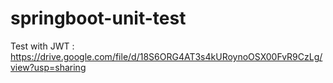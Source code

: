 # springboot-unit-test
Test with JWT : https://drive.google.com/file/d/18S6ORG4AT3s4kURoynoOSX00FvR9CzLg/view?usp=sharing

